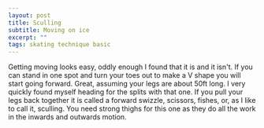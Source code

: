 ```yaml
---
layout: post
title: Sculling
subtitle: Moving on ice
excerpt: ""
tags: skating technique basic
---
```

Getting moving looks easy, oddly enough I found that it is and it isn't. If you can stand in one spot and turn your toes out to make a V shape you will start going forward. Great, assuming your legs are about 50ft long. I very quickly found myself heading for the splits with that one. If you pull your legs back together it is called a forward swizzle, scissors, fishes, or, as I like to call it, sculling. You need strong thighs for this one as they do all the work in the inwards and outwards motion.